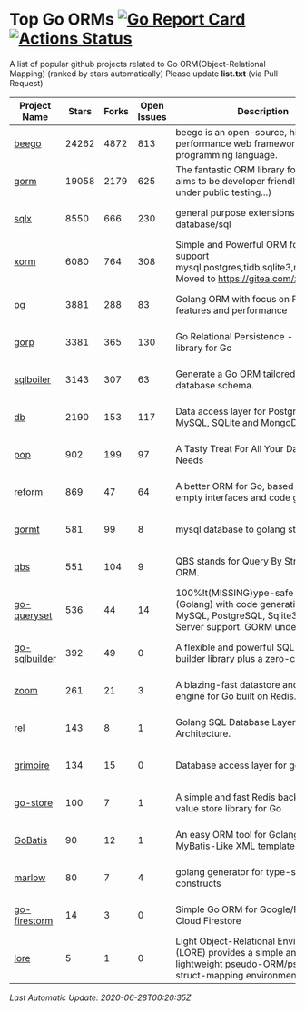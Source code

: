 # Top Go ORMs [![Go Report Card](https://goreportcard.com/badge/github.com/d-tsuji/awesome-go-orms)](https://goreportcard.com/report/github.com/d-tsuji/awesome-go-orms) [![Actions Status](https://github.com/d-tsuji/awesome-go-orms/workflows/CI/badge.svg)](https://github.com/d-tsuji/awesome-go-orms/actions)
A list of popular github projects related to Go ORM(Object-Relational Mapping) (ranked by stars automatically)
Please update **list.txt** (via Pull Request)

| Project Name | Stars | Forks | Open Issues | Description | Last Update |
| ------------ | ----- | ----- | ----------- | ----------- | ----------- |
| [beego](https://github.com/astaxie/beego) | 24262 | 4872 | 813 | beego is an open-source, high-performance web framework for the Go programming language. | 2020-06-28 00:18:18 |
| [gorm](https://github.com/go-gorm/gorm) | 19058 | 2179 | 625 | The fantastic ORM library for Golang, aims to be developer friendly (v2 is under public testing...) | 2020-06-27 21:00:24 |
| [sqlx](https://github.com/jmoiron/sqlx) | 8550 | 666 | 230 | general purpose extensions to golang's database/sql | 2020-06-27 13:51:59 |
| [xorm](https://github.com/go-xorm/xorm) | 6080 | 764 | 308 | Simple and Powerful ORM for Go, support mysql,postgres,tidb,sqlite3,mssql,oracle, Moved to https://gitea.com/xorm/xorm | 2020-06-26 15:13:58 |
| [pg](https://github.com/go-pg/pg) | 3881 | 288 | 83 | Golang ORM with focus on PostgreSQL features and performance | 2020-06-28 00:10:59 |
| [gorp](https://github.com/go-gorp/gorp) | 3381 | 365 | 130 | Go Relational Persistence - an ORM-ish library for Go | 2020-06-26 07:32:11 |
| [sqlboiler](https://github.com/volatiletech/sqlboiler) | 3143 | 307 | 63 | Generate a Go ORM tailored to your database schema. | 2020-06-27 19:17:37 |
| [db](https://github.com/upper/db) | 2190 | 153 | 117 | Data access layer for PostgreSQL, MySQL, SQLite and MongoDB. | 2020-06-26 07:34:12 |
| [pop](https://github.com/gobuffalo/pop) | 902 | 199 | 97 | A Tasty Treat For All Your Database Needs | 2020-06-27 03:48:59 |
| [reform](https://github.com/go-reform/reform) | 869 | 47 | 64 | A better ORM for Go, based on non-empty interfaces and code generation. | 2020-06-26 10:59:53 |
| [gormt](https://github.com/xxjwxc/gormt) | 581 | 99 | 8 | mysql database to golang struct | 2020-06-27 14:44:11 |
| [qbs](https://github.com/coocood/qbs) | 551 | 104 | 9 | QBS stands for Query By Struct. A Go ORM. | 2020-05-25 15:49:13 |
| [go-queryset](https://github.com/jirfag/go-queryset) | 536 | 44 | 14 | 100%!t(MISSING)ype-safe ORM for Go (Golang) with code generation and MySQL, PostgreSQL, Sqlite3, SQL Server support. GORM under the hood. | 2020-06-27 15:22:20 |
| [go-sqlbuilder](https://github.com/huandu/go-sqlbuilder) | 392 | 49 | 0 | A flexible and powerful SQL string builder library plus a zero-config ORM. | 2020-06-24 23:16:16 |
| [zoom](https://github.com/albrow/zoom) | 261 | 21 | 3 | A blazing-fast datastore and querying engine for Go built on Redis. | 2020-06-24 19:53:55 |
| [rel](https://github.com/Fs02/rel) | 143 | 8 | 1 | Golang SQL Database Layer for Layered Architecture. | 2020-06-25 15:10:55 |
| [grimoire](https://github.com/Fs02/grimoire) | 134 | 15 | 0 | Database access layer for golang | 2020-06-18 11:38:11 |
| [go-store](https://github.com/gosuri/go-store) | 100 | 7 | 1 | A simple and fast Redis backed key-value store library for Go | 2020-03-26 16:05:22 |
| [GoBatis](https://github.com/runner-mei/GoBatis) | 90 | 12 | 1 | An easy ORM tool for Golang, support MyBatis-Like XML template SQL | 2020-06-15 05:37:33 |
| [marlow](https://github.com/dadleyy/marlow) | 80 | 7 | 4 | golang generator for type-safe sql api constructs | 2020-05-24 15:23:38 |
| [go-firestorm](https://github.com/jschoedt/go-firestorm) | 14 | 3 | 0 | Simple Go ORM for Google/Firebase Cloud Firestore | 2020-05-10 22:10:37 |
| [lore](https://github.com/abrahambotros/lore) | 5 | 1 | 0 | Light Object-Relational Environment (LORE) provides a simple and lightweight pseudo-ORM/pseudo-struct-mapping environment for Go | 2020-05-26 18:34:16 |

*Last Automatic Update: 2020-06-28T00:20:35Z*